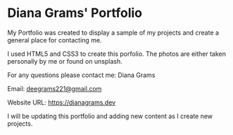 # Diana Grams' Portfolio

My Portfolio was created to display a sample of my projects and create a general place for contacting me.

I used HTML5 and CSS3 to create this porfolio. The photos are either taken personally by me or found on unsplash.

For any questions please contact me: Diana Grams 

Email:
<deegrams221@gmail.com> 

Website URL: 
https://dianagrams.dev 

I will be updating this portfolio and adding new content as I create new projects.
